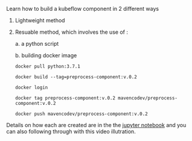 Learn how to build a kubeflow component in 2 different ways

1. Lightweight method

2. Resuable method, which involves the use of :

   a. a python script

   b. building docker image 
   
      `docker pull python:3.7.1`

      `docker build --tag=preprocess-component:v.0.2`

      `docker login`

      `docker tag preprocess-component:v.0.2 mavencodev/preprocess-component:v.0.2`

      `docker push mavencodev/preprocess-component:v.0.2`

Details on how each are created are in the the [jupyter notebook](https://github.com/MavenCode/KubeflowTraining/blob/master/Day%202/KubeflowComponentsAndPipeline/Labs/1_creatingPipelineComponents/Different%20ways%20to%20build%20a%20Kubeflow%20component%20.ipynb) and you can also following through with this video illutration.
